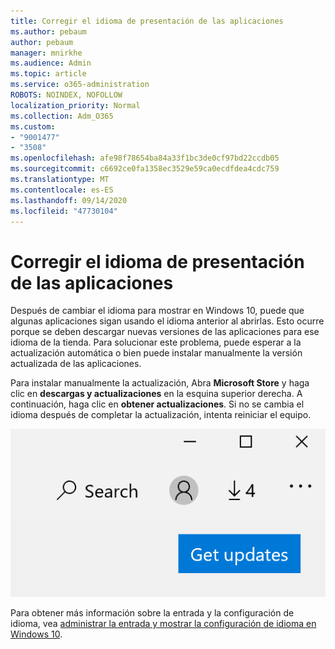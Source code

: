 ```yaml
---
title: Corregir el idioma de presentación de las aplicaciones
ms.author: pebaum
author: pebaum
manager: mnirkhe
ms.audience: Admin
ms.topic: article
ms.service: o365-administration
ROBOTS: NOINDEX, NOFOLLOW
localization_priority: Normal
ms.collection: Adm_O365
ms.custom:
- "9001477"
- "3508"
ms.openlocfilehash: afe98f78654ba84a33f1bc3de0cf97bd22ccdb05
ms.sourcegitcommit: c6692ce0fa1358ec3529e59ca0ecdfdea4cdc759
ms.translationtype: MT
ms.contentlocale: es-ES
ms.lasthandoff: 09/14/2020
ms.locfileid: "47730104"
---
```

# <a name="fix-the-display-language-of-apps"></a>Corregir el idioma de presentación de las aplicaciones

Después de cambiar el idioma para mostrar en Windows 10, puede que algunas aplicaciones sigan usando el idioma anterior al abrirlas. Esto ocurre porque se deben descargar nuevas versiones de las aplicaciones para ese idioma de la tienda. Para solucionar este problema, puede esperar a la actualización automática o bien puede instalar manualmente la versión actualizada de las aplicaciones.

Para instalar manualmente la actualización, Abra **Microsoft Store** y haga clic en **descargas y actualizaciones** en la esquina superior derecha. A continuación, haga clic en **obtener actualizaciones**. Si no se cambia el idioma después de completar la actualización, intenta reiniciar el equipo.

![Obtener actualizaciones.](media/get-updates.png)

Para obtener más información sobre la entrada y la configuración de idioma, vea [administrar la entrada y mostrar la configuración de idioma en Windows 10](https://support.microsoft.com/help/4027670/windows-10-add-and-switch-input-and-display-language-preferences).
